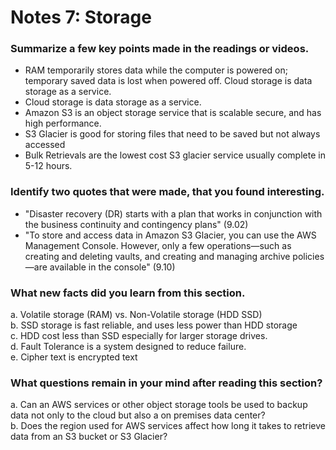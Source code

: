 # Notes 7: Storage

### Summarize a few key points made in the readings or videos. 
+ RAM temporarily stores data while the computer is powered on; temporary saved data is lost when powered off.
Cloud storage is data storage as a service.
+ Cloud storage is data storage as a service.
+ Amazon S3 is an object storage service that is scalable secure, and has high performance.
+ S3 Glacier is good for storing files that need to be saved but not always accessed
+ Bulk Retrievals are the lowest cost S3 glacier service usually complete in 5-12 hours.

### Identify two quotes that were made, that you found interesting. 
+ "Disaster recovery (DR) starts with a plan that works in conjunction with the business continuity and contingency plans" (9.02)
+ "To store and access data in Amazon S3 Glacier, you can use the AWS Management Console. However, only a few operations—such as creating and deleting vaults, and creating and managing archive policies—are available in the console" (9.10)

### What new facts did you learn from this section.
a. Volatile storage (RAM) vs. Non-Volatile storage (HDD SSD) <br/>
b. SSD storage is fast reliable, and uses less power than HDD storage <br/>
c. HDD cost less than SSD especially for larger storage drives. <br/>
d. Fault Tolerance is a system designed to reduce failure. <br/>
e. Cipher text is encrypted text


### What questions remain in your mind after reading this section?
a. Can an AWS services or other object storage tools be used to backup data not only to the cloud but also a on premises data center?  <br/>
b. Does the region used for AWS services affect how long it takes to retrieve data from an S3 bucket or S3 Glacier? 
